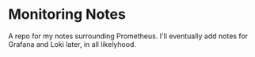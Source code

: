 # Monitoring Notes
A repo for my notes surrounding Prometheus. I'll eventually add notes for Grafana and Loki later, in all likelyhood.